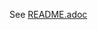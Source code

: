 See [README.adoc](https://github.com/JonasPammer/ansible-role-checkmk_server/blob/master/README.adoc)
